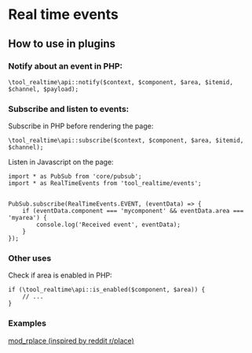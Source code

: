 # Real time events #

## How to use in plugins ##

### Notify about an event in PHP: ###

```
\tool_realtime\api::notify($context, $component, $area, $itemid, $channel, $payload);
```

### Subscribe and listen to events: ###

Subscribe in PHP before rendering the page:
```
\tool_realtime\api::subscribe($context, $component, $area, $itemid, $channel);
```
Listen in Javascript on the page:
```
import * as PubSub from 'core/pubsub';
import * as RealTimeEvents from 'tool_realtime/events';


PubSub.subscribe(RealTimeEvents.EVENT, (eventData) => {
    if (eventData.component === 'mycomponent' && eventData.area === 'myarea') {
        console.log('Received event', eventData);
    }
});
```

### Other uses ###

Check if area is enabled in PHP:
```
if (\tool_realtime\api::is_enabled($component, $area)) {
    // ...
}
```

### Examples ###

[mod_rplace (inspired by reddit r/place)](https://github.com/marinaglancy/moodle-mod_rplace)
